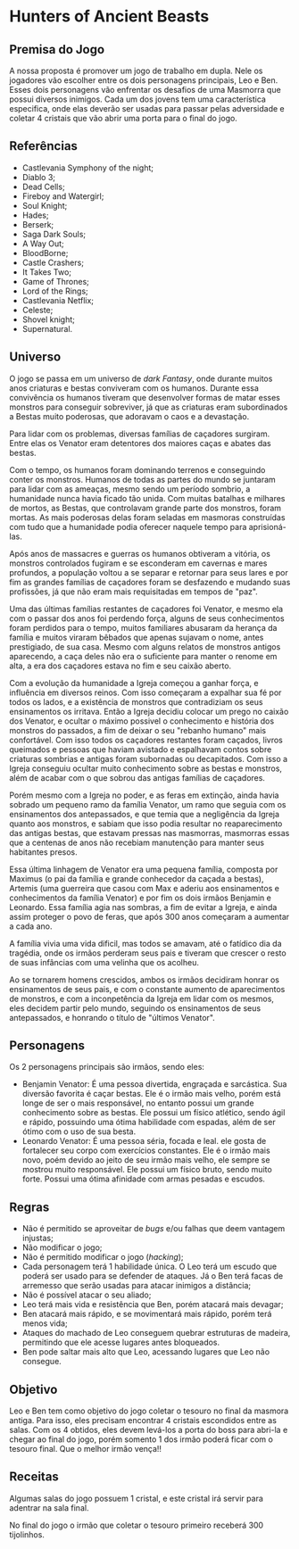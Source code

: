 # Hunters of Ancient Beasts

## Premisa do Jogo

A nossa proposta é promover um jogo de trabalho em dupla. Nele os jogadores vão escolher entre os dois personagens principais, Leo e Ben. Esses dois personagens vão enfrentar os desafios de uma Masmorra que possui diversos inimigos. Cada um dos jovens tem uma característica especifica, onde elas deverão ser usadas para passar pelas adversidade e coletar 4 cristais que vão abrir uma porta para o final do jogo.

## Referências

- Castlevania Symphony of the night;
- Diablo 3;
- Dead Cells;
- Fireboy and Watergirl;
- Soul Knight;
- Hades;
- Berserk;
- Saga Dark Souls;
- A Way Out;
- BloodBorne;
- Castle Crashers;
- It Takes Two;
- Game of Thrones;
- Lord of the Rings;
- Castlevania Netflix;
- Celeste;
- Shovel knight;
- Supernatural.

## Universo

O jogo se passa em um universo de *dark Fantasy*, onde durante muitos anos criaturas e bestas conviveram com os humanos. Durante essa convivência os humanos tiveram que desenvolver formas de matar esses monstros para conseguir sobreviver, já que as criaturas eram subordinados a Bestas muito poderosas, que adoravam o caos e a devastação.

Para lidar com os problemas, diversas famílias de caçadores surgiram. Entre elas os Venator eram detentores dos maiores caças e abates das bestas.

Com o tempo, os humanos foram dominando terrenos e conseguindo conter os monstros. Humanos de todas as partes do mundo se juntaram para lidar com as ameaças, mesmo sendo um período sombrio, a humanidade nunca havia ficado tão unida. Com muitas batalhas e milhares de mortos, as Bestas, que controlavam grande parte dos monstros, foram mortas. As mais poderosas delas foram seladas em masmoras construídas com tudo que a humanidade podia oferecer naquele tempo para aprisioná-las.

Após anos de massacres e guerras os humanos obtiveram a vitória, os monstros controlados fugiram e se esconderam em cavernas e mares profundos, a população voltou a se separar e retornar para seus lares e por fim as grandes famílias de caçadores foram se desfazendo e mudando suas profissões, já que não eram mais requisitadas em tempos de "paz".

Uma das últimas famílias restantes de caçadores foi Venator, e mesmo ela com o passar dos anos foi perdendo força, alguns de seus conhecimentos foram perdidos para o tempo, muitos familiares abusaram da herança da família e muitos viraram bêbados que apenas sujavam o nome, antes prestigiado, de sua casa. Mesmo com alguns relatos de monstros antigos aparecendo, a caça deles não era o suficiente para manter o renome em alta, a era dos caçadores estava no fim e seu caixão aberto.

Com a evolução da humanidade a Igreja começou a ganhar força, e influência em diversos reinos. Com isso começaram a expalhar sua fé por todos os lados, e a existência de monstros que contradiziam os seus ensinamentos os irritava. Então a Igreja decidiu colocar um prego no caixão dos Venator, e ocultar o máximo possivel o conhecimento e história dos monstros do passados, a fim de deixar o seu "rebanho humano" mais confortável. Com isso todos os caçadores restantes foram caçados, livros queimados e pessoas que haviam avistado e espalhavam contos sobre criaturas sombrias e antigas foram subornadas ou decapitados. Com isso a Igreja conseguiu ocultar muito conhecimento sobre as bestas e monstros, além de acabar com o que sobrou das antigas famílias de caçadores.

Porém mesmo com a Igreja no poder, e as feras em extinção, ainda havia sobrado um pequeno ramo da família Venator, um ramo que seguia com os ensinamentos dos antepassados, e que temia que a negligência da Igreja quanto aos monstros, e sabiam que isso podia resultar no reaparecimento das antigas bestas, que estavam pressas nas masmorras, masmorras essas que a centenas de anos não recebiam manutenção para manter seus habitantes presos.

Essa última linhagem de Venator era uma pequena família, composta por Maximus (o pai da família e grande conhecedor da caçada a bestas), Artemis (uma guerreira que casou com Max e aderiu aos ensinamentos e conhecimentos da família Venator) e por fim os dois irmãos Benjamin e Leonardo. Essa família agia nas sombras, a fim de evitar a Igreja, e ainda assim proteger o povo de feras, que após 300 anos começaram a aumentar a cada ano.

A família vivia uma vida dificil, mas todos se amavam, até o fatídico dia da tragédia, onde os irmãos perderam seus pais e tiveram que crescer o resto de suas infâncias com uma velinha que os acolheu.

Ao se tornarem homens crescidos, ambos os irmãos decidiram honrar os ensinamentos de seus pais, e com o constante aumento de aparecimentos de monstros, e com a inconpetência da Igreja em lidar com os mesmos, eles decidem partir pelo mundo, seguindo os ensinamentos de seus antepassados, e honrando o título de "últimos Venator".
 

## Personagens

Os 2 personagens principais são irmãos, sendo eles:

- Benjamin Venator: É uma pessoa divertida, engraçada e sarcástica. Sua diversão favorita é caçar bestas. Ele é o irmão mais velho, porém está longe de ser o mais responsável, no entanto possui um grande conhecimento sobre as bestas. Ele possui um físico atlético, sendo ágil e rápido, possuindo uma ótima habilidade com espadas, além de ser ótimo com o uso de sua besta.
- Leonardo Venator: É uma pessoa séria, focada e leal. ele gosta de fortalecer seu corpo com exercícios constantes. Ele é o irmão mais novo, poém devido ao jeito de seu irmão mais velho, ele sempre se mostrou muito responsável. Ele possui um físico bruto, sendo muito forte. Possui uma ótima afinidade com armas pesadas e escudos.

## Regras

- Não é permitido se aproveitar de *bugs* e/ou falhas que deem vantagem injustas;
- Não modificar o jogo;
- Não é permitido modificar o jogo (*hacking*);
- Cada personagem terá 1 habilidade única. O Leo terá um escudo que poderá ser usado para se defender de ataques. Já o Ben terá facas de arremesso que serão usadas para atacar inimigos a distância;
- Não é possível atacar o seu aliado;
- Leo terá mais vida e resistência que Ben, porém atacará mais devagar;
- Ben atacará mais rápido, e se movimentará mais rápido, porém terá menos vida;
- Ataques do machado de Leo conseguem quebrar estruturas de madeira, permitindo que ele acesse lugares antes bloqueados.
- Ben pode saltar mais alto que Leo, acessando lugares que Leo não consegue.

## Objetivo

Leo e Ben tem como objetivo do jogo coletar o tesouro no final da masmora antiga. Para isso, eles precisam encontrar 4 cristais escondidos entre as salas. Com os 4 obtidos, eles devem levá-los a porta do boss para abri-la e chegar ao final do jogo, porém somento 1 dos irmão poderá ficar com o tesouro final. Que o melhor irmão vença!!

## Receitas

Algumas salas do jogo possuem 1 cristal, e este cristal irá servir para adentrar na sala final.

No final do jogo o irmão que coletar o tesouro primeiro receberá 300 tijolinhos.
